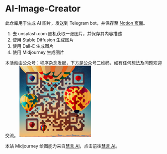 # AI-Image-Creator

此仓库用于生成 AI 图片，发送到 Telegram bot，并保存至 [Notion 页面](https://daily-ai-img.flyooo.uk/)。

1. 去 unsplash.com 随机获取一张图片，并保存其内容描述
2. 使用 Stable Diffusion 生成图片
3. 使用 Dall-E 生成图片
4. 使用 Midjourney 生成图片


本活动由公众号：程序杂念发起，下方是公众号二维码，如有任何想法及问题欢迎交流。
<img src="./img/gongzhonghao.png" alt="qr-wechat-gongzhonghao" style="zoom:33%;" />


本站 Midjourney 绘图能力来自[慧言 AI](https://huiyan-ai.cn/)，点击前往[慧言 AI](https://huiyan-ai.cn/)。